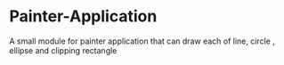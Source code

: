 # Painter-Application
A small module for painter application that can draw each of line,  circle , ellipse and clipping rectangle

